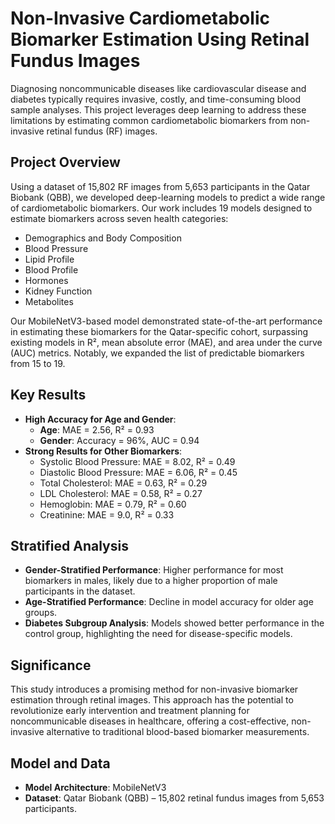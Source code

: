 
# Non-Invasive Cardiometabolic Biomarker Estimation Using Retinal Fundus Images

Diagnosing noncommunicable diseases like cardiovascular disease and diabetes typically requires invasive, costly, and time-consuming blood sample analyses. This project leverages deep learning to address these limitations by estimating common cardiometabolic biomarkers from non-invasive retinal fundus (RF) images.

## Project Overview

Using a dataset of 15,802 RF images from 5,653 participants in the Qatar Biobank (QBB), we developed deep-learning models to predict a wide range of cardiometabolic biomarkers. Our work includes 19 models designed to estimate biomarkers across seven health categories:

- Demographics and Body Composition
- Blood Pressure
- Lipid Profile
- Blood Profile
- Hormones
- Kidney Function
- Metabolites

Our MobileNetV3-based model demonstrated state-of-the-art performance in estimating these biomarkers for the Qatar-specific cohort, surpassing existing models in R², mean absolute error (MAE), and area under the curve (AUC) metrics. Notably, we expanded the list of predictable biomarkers from 15 to 19.

## Key Results

- **High Accuracy for Age and Gender**:
  - **Age**: MAE = 2.56, R² = 0.93
  - **Gender**: Accuracy = 96%, AUC = 0.94
- **Strong Results for Other Biomarkers**:
  - Systolic Blood Pressure: MAE = 8.02, R² = 0.49
  - Diastolic Blood Pressure: MAE = 6.06, R² = 0.45
  - Total Cholesterol: MAE = 0.63, R² = 0.29
  - LDL Cholesterol: MAE = 0.58, R² = 0.27
  - Hemoglobin: MAE = 0.79, R² = 0.60
  - Creatinine: MAE = 9.0, R² = 0.33

## Stratified Analysis

- **Gender-Stratified Performance**: Higher performance for most biomarkers in males, likely due to a higher proportion of male participants in the dataset.
- **Age-Stratified Performance**: Decline in model accuracy for older age groups.
- **Diabetes Subgroup Analysis**: Models showed better performance in the control group, highlighting the need for disease-specific models.

## Significance

This study introduces a promising method for non-invasive biomarker estimation through retinal images. This approach has the potential to revolutionize early intervention and treatment planning for noncommunicable diseases in healthcare, offering a cost-effective, non-invasive alternative to traditional blood-based biomarker measurements.

## Model and Data

- **Model Architecture**: MobileNetV3
- **Dataset**: Qatar Biobank (QBB) – 15,802 retinal fundus images from 5,653 participants.
